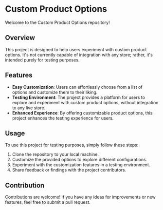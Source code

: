 # Custom Product Options

Welcome to the Custom Product Options repository!

## Overview

This project is designed to help users experiment with custom product options. It's not currently capable of integration with any store; rather, it's intended purely for testing purposes.

## Features

- **Easy Customization**: Users can effortlessly choose from a list of options and customize them to their liking.
- **Testing Environment**: The project provides a platform for users to explore and experiment with custom product options, without integration to any live store.
- **Enhanced Experience**: By offering customizable product options, this project enhances the testing experience for users.

## Usage

To use this project for testing purposes, simply follow these steps:

1. Clone the repository to your local machine.
2. Customize the provided options to explore different configurations.
3. Experiment with the customization features in a testing environment.
4. Share feedback or findings with the project contributors.

## Contribution

Contributions are welcome! If you have any ideas for improvements or new features, feel free to submit a pull request.
